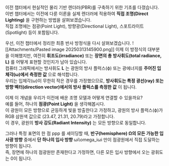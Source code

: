 이전 챕터에서 현실적인 물리 기반 렌더러(PBR)를 구축하기 위한 기초를 다졌습니다.  
이번 챕터에서는 이전에 다룬 이론을 실제 렌더러에 적용하여 **직접 조명(Direct Lighting)** 을 구현하는 방법을 살펴보겠습니다.  
직접 조명에는 점광(Point Light), 방향광(Directional Light), 스포트라이트(Spotlight) 등이 포함됩니다.

우선, 이전 챕터에서 정리한 최종 반사 방정식을 다시 살펴보겠습니다.
![[Attachments/Pasted image 20250313145900.png]]
이제 이 방정식의 대부분을 이해했지만, 여전히 **휘조도(irradiance)** 또는 **장면의 총 방사휘도(total radiance, L)** 를 어떻게 표현할 것인지가 남아 있습니다.  
컴퓨터 그래픽에서는 방사휘도 **L** 는 광원의 방사 플럭스(ϕ) 또는 광에너지를 **주어진 입체각(ω)에서 측정한 값** 으로 해석합니다.  
우리는 입체각(ω)이 무한히 작은 경우를 가정했으므로, **방사휘도는 특정 광선(ray) 또는 방향 벡터(direction vector)에서의 방사 플럭스를 측정한 값** 이 됩니다.

이제 이 개념을 우리가 이전에 배운 조명 모델과 어떻게 연결할 수 있을까요?  
예를 들어, 하나의 **점광(Point Light)** 을 생각해봅시다.  
이 광원이 모든 방향으로 균등하게 빛을 방출한다고 가정하고, 광원의 방사 플럭스(ϕ)가 RGB 삼원색 값으로 (23.47, 21.31, 20.79)라고 가정합니다.  
이 경우, 광원의 **방사 강도(Radiant Intensity)** 는 모든 방향으로 동일합니다.

그러나 특정 표면의 한 점 ppp 를 셰이딩할 때, **반구(hemisphere) Ω의 모든 가능한 입사광 방향** 중에서 **단 하나의 입사 방향** ωi\omega_iωi​ 만이 점광원에서 직접 도달하는 방향이 됩니다.  
즉, 장면에 하나의 점광원만 존재한다고 가정하면, 다른 모든 입사 방향에서 오는 광휘도는 0이 됩니다.